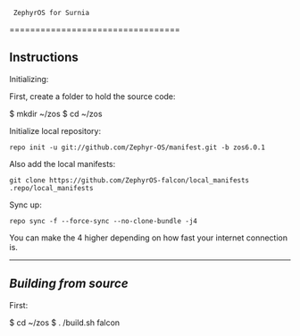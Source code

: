      ZephyrOS for Surnia
=================================


Instructions
---------------

Initializing:

First, create a folder to hold the source code: 

$	mkdir ~/zos
$	cd ~/zos

Initialize local repository:

	repo init -u git://github.com/Zephyr-OS/manifest.git -b zos6.0.1

Also add the local manifests:

    git clone https://github.com/ZephyrOS-falcon/local_manifests .repo/local_manifests

Sync up:

	repo sync -f --force-sync --no-clone-bundle -j4
	
You can make the 4 higher depending on how fast your internet connection is. 

-------------
 
_Building from source_
---------------

First:

$	cd ~/zos
$	. /build.sh falcon
